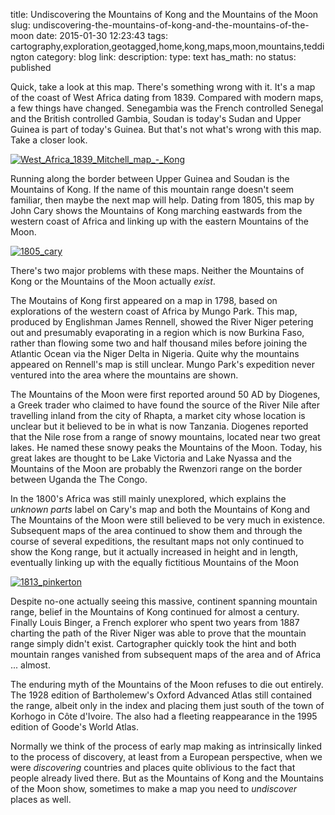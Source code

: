 title: Undiscovering the Mountains of Kong and the Mountains of the Moon
slug: undiscovering-the-mountains-of-kong-and-the-mountains-of-the-moon
date: 2015-01-30 12:23:43
tags: cartography,exploration,geotagged,home,kong,maps,moon,mountains,teddington
category: blog
link: 
description: 
type: text
has_math: no
status: published

Quick, take a look at this map. There's something wrong with it. It's a map of the coast of West Africa dating from 1839. Compared with modern maps, a few things have changed. Senegambia was the French controlled Senegal and the British controlled Gambia, Soudan is today's Sudan and Upper Guinea is part of today's Guinea. But that's not what's wrong with this map. Take a closer look. 

<!-- TEASER_END -->

[![West_Africa_1839_Mitchell_map_-_Kong](/wp-content/uploads/2015/01/West_Africa_1839_Mitchell_map_-_Kong.jpg)](/wp-content/uploads/2015/01/West_Africa_1839_Mitchell_map_-_Kong.jpg "/wp-content/uploads/2015/01/West_Africa_1839_Mitchell_map_-_Kong.jpg")

Running along the border between Upper Guinea and Soudan is the Mountains of Kong. If the name of this mountain range doesn't seem familiar, then maybe the next map will help. Dating from 1805, this map by John Cary shows the Mountains of Kong marching eastwards from the western coast of Africa and linking up with the eastern Mountains of the Moon.

[![1805_cary](/wp-content/uploads/2015/01/1805_cary-1024x918.jpg)](/wp-content/uploads/2015/01/1805_cary.jpg "/wp-content/uploads/2015/01/1805_cary.jpg")

There's two major problems with these maps. Neither the Mountains of Kong or the Mountains of the Moon actually *exist*.

The Moutains of Kong first appeared on a map in 1798, based on explorations of the western coast of Africa by Mungo Park. This map, produced by Englishman James Rennell, showed the River Niger petering out and presumably evaporating in a region which is now Burkina Faso, rather than flowing some two and half thousand miles before joining the Atlantic Ocean via the Niger Delta in Nigeria. Quite why the mountains appeared on Rennell's map is still unclear. Mungo Park's expedition never ventured into the area where the mountains are shown.

The Mountains of the Moon were first reported around 50 AD by Diogenes, a Greek trader who claimed to have found the source of the River Nile after travelling inland from the city of Rhapta, a market city whose location is unclear but it believed to be in what is now Tanzania. Diogenes reported that the Nile rose from a range of snowy mountains, located near two great lakes. He named these snowy peaks the Mountains of the Moon. Today, his great lakes are thought to be Lake Victoria and Lake Nyassa and the Mountains of the Moon are probably the Rwenzori range on the border between Uganda the The Congo.

In the 1800's Africa was still mainly unexplored, which explains the *unknown parts* label on Cary's map and both the Mountains of Kong and The Mountains of the Moon were still believed to be very much in existence. Subsequent maps of the area continued to show them and through the course of several expeditions, the resultant maps not only continued to show the Kong range, but it actually increased in height and in length, eventually linking up with the equally fictitious Mountains of the Moon

[![1813_pinkerton](/wp-content/uploads/2015/01/1813_pinkerton-1024x754.jpg)](/wp-content/uploads/2015/01/1813_pinkerton.jpg "/wp-content/uploads/2015/01/1813_pinkerton.jpg")

Despite no-one actually seeing this massive, continent spanning mountain range, belief in the Mountains of Kong continued for almost a century. Finally Louis Binger, a French explorer who spent two years from 1887 charting the path of the River Niger was able to prove that the mountain range simply didn't exist. Cartographer quickly took the hint and both mountain ranges vanished from subsequent maps of the area and of Africa ... almost.

The enduring myth of the Mountains of the Moon refuses to die out entirely. The 1928 edition of Bartholemew's Oxford Advanced Atlas still contained the range, albeit only in the index and placing them just south of the town of Korhogo in Côte d'Ivoire. The also had a fleeting reappearance in the 1995 edition of Goode's World Atlas.

Normally we think of the process of early map making as intrinsically linked to the process of discovery, at least from a European perspective, when we were *discovering* countries and places quite oblivious to the fact that people already lived there. But as the Mountains of Kong and the Mountains of the Moon show, sometimes to make a map you need to *undiscover* places as well.



